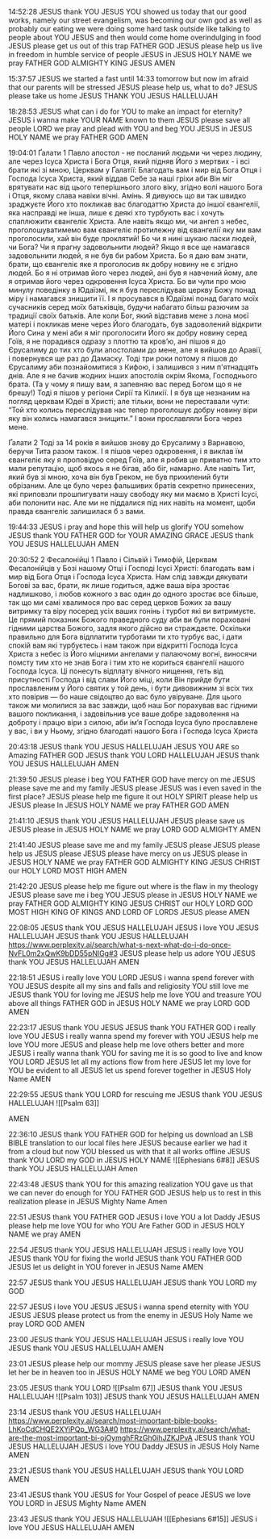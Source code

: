 14:52:28
JESUS thank YOU JESUS
YOU showed us today that our good works, namely our street evangelism, was becoming our own god
as well as probably our eating
we were doing some hard task outside like talking to people about YOU JESUS and then would come home overindulging in food
JESUS please get us out of this trap FATHER GOD
JESUS please help us live in freedom in humble service of people JESUS
in JESUS HOLY NAME we pray FATHER GOD ALMIGHTY KING JESUS
AMEN

15:37:57
JESUS we started a fast until 14:33 tomorrow but now im afraid that our parents will be stressed
JESUS please help us, what to do?
JESUS please take us home
JESUS THANK YOU JESUS HALLELUJAH

18:28:53
JESUS what can i do for YOU to make an impact for eternity? JESUS i wanna make YOUR NAME known to them
JESUS please save all people LORD we pray and plead with YOU and beg YOU JESUS
in JESUS HOLY NAME we pray FATHER GOD 
AMEN

19:04:01
Ґалати 1
Павло апостол - не посланий людьми чи через людину, але через Ісуса Христа і Бога Отця, який підняв Його з мертвих - і всі брати які зі мною,
Церквам у Ґалатії:
Благодать вам і мир від Бога Отця і Господа Ісуса Христа, який віддав Себе за наші гріхи аби Він міг врятувати нас від цього теперішнього злого віку, згідно волі нашого Бога і Отця, якому слава навіки вічні. Амінь.
Я дивуюсь що ви так швидко зраджуєте Його хто покликав вас благодаттю Христа до іншої євангелії, яка насправді не інша, лише є деякі хто турбують вас і хочуть спаплюжити євангеліє Христа. Але навіть якщо ми, чи ангел з небес, проголошуватимемо вам євангеліє протилежну від євангелії яку ми вам проголосили, хай він буде проклятий! 
Бо чи я нині шукаю ласки людей, чи Бога? Чи я прагну задовольнити людей? Якщо я все ще намагався задовольнити людей, я не був би рабом Христа. 
Бо я даю вам знати, брати, що євангеліє яке я проголосив як добру новину не є згідно людей. Бо я ні отримав його через людей, ані був я навчений йому, але я отримав його через одкровення Ісуса Христа.
Бо ви чули про мою минулу поведінку в Юдаїзмі, як я був переслідував церкву Божу понад міру і намагався знищити її. І я просувався в Юдаїзмі понад багато моїх сучасників серед моїх батьківців, будучи набагато більш разючим за традиції своїх батьків. Але коли Бог, який відставив мене з лона моєї матері і покликав мене через Його благодать, був задоволений відкрити Його Сина у мені аби я міг проголосити Його як добру новину серед Гоїв, я не порадився одразу з плоттю та кров’ю, ані пішов я до Єрусалиму до тих хто були апостолами до мене, але я вийшов до Аравії, і повернувся ще раз до Дамаску.
Тоді три роки потому я пішов до Єрусалиму аби познайомитися з Кифою, і залишився з ним п'ятнадцять днів. Але я не бачив жодних інших апостолів окрім Якома, Господнього брата. (Та у чому я пишу вам, я запевняю вас перед Богом що я не брешу!) Тоді я пішов у регіони Сирії та Кіликії. І я був ще незнаним на погляд церквам Юдеї в Христі; але тільки, вони не переставали чути: “Той хто колись переслідував нас тепер проголошує добру новину віри яку він колись намагався знищити.” І вони прославляли Бога через мене. 

Ґалати 2
Тоді за 14 років я вийшов знову до Єрусалиму з Варнавою, беручи Тита разом також. І я пішов через одкровення, і я виклав їм євангеліє яку я проповідую серед Гоїв, але я робив це приватно тим хто мали репутацію, щоб якось я не бігав, або біг, намарно. Але навіть Тит, який був зі мною, хоча він був Греком, не був прихилений бути обрізаним. Але це було через фальшивих братів секретно принесених, які приповзли прошпигувати нашу свободу яку ми маємо в Христі Ісусі, аби полонити нас. Але ми не піддалися під них навіть на момент, щоби правда євангеліє залишилася б з вами.

19:44:33
JESUS i pray and hope this will help us glorify YOU somehow 
JESUS thank YOU FATHER GOD for YOUR AMAZING GRACE 
JESUS thank YOU JESUS HALLELUJAH 
AMEN

20:30:52
2 Фесалонійці 1
Павло і Сільвій і Тимофій, 
Церквам Фесалонійців у Бозі нашому Отці і Господі Ісусі Христі: благодать вам і мир від Бога Отця і Господа Ісуса Христа.
Нам слід завжди дякувати Богові за вас, брати, як лише годиться, адже ваша віра зростає надлишково, і любов кожного з вас один до одного зростає все більше, так що ми самі хвалимося про вас серед церков Божих за вашу витримку та віру посеред усіх ваших гонінь і турбот які ви витримуєте. Це прямий показник Божого праведного суду аби ви були пораховані гідними царства Божого, задля якого дійсно ви страждаєте. Оскільки правильно для Бога відплатити турботами ти хто турбує вас, і дати спокій вам які турбуєтесь і нам також при відкритті Господа Ісуса Христа з небес із Його міцними ангелами у палаючому вогні, виносячи помсту тим хто не знав Бога і тим хто не кориться євангелії нашого Господа Ісуса. Ці понесуть відплату вічного нищення, геть від присутності Господа і від слави Його міці, коли Він прийде бути прославленим у Його святих у той день, і бути дивовижним зі всіх тих хто повірив — бо наше свідоцтво до вас було увіруване. Для цього також ми молилися за вас завжди, щоб наш Бог порахував вас гідними вашого покликання, і задовільнив усе ваше добре задоволення на доброту і працю віри з силою, аби ім’я Господа Ісуса було прославлене у вас, і ви у Ньому, згідно благодаті нашого Бога і Господа Ісуса Христа 

20:43:18
JESUS thank YOU JESUS HALLELUJAH 
JESUS YOU ARE so Amazing FATHER GOD 
JESUS thank YOU LORD HALLELUJAH 
JESUS thank YOU JESUS HALLELUJAH 
AMEN 

21:39:50
JESUS please i beg YOU FATHER GOD have mercy on me
JESUS please save me and my family JESUS please 
JESUS was i even saved in the first place? 
JESUS please help me figure it out
HOLY SPIRIT please help us JESUS please 
In JESUS HOLY NAME we pray FATHER GOD 
AMEN

21:41:10
JESUS thank YOU JESUS HALLELUJAH 
JESUS please save us JESUS please 
in JESUS HOLY NAME we pray LORD GOD ALMIGHTY 
AMEN

21:41:40
JESUS please save me and my family JESUS please 
JESUS please help us JESUS please 
JESUS please have mercy on us JESUS please 
in JESUS HOLY NAME we pray FATHER GOD ALMIGHTY KING JESUS CHRIST our HOLY LORD MOST HIGH 
AMEN

21:42:20
JESUS please help me figure out where is the flaw in my theology 
JESUS please save me i beg YOU JESUS please
in JESUS HOLY NAME we pray FATHER GOD ALMIGHTY KING JESUS CHRIST our HOLY LORD GOD MOST HIGH KING OF KINGS AND LORD OF LORDS 
JESUS please 
AMEN

22:08:05
JESUS thank YOU JESUS HALLELUJAH 
JESUS i love YOU JESUS HALLELUJAH 
JESUS thank YOU JESUS HALLELUJAH 
https://www.perplexity.ai/search/what-s-next-what-do-i-do-once-NvFL0m2xQwK9bDD55pNlGg#3
JESUS please help us adore YOU 
JESUS thank YOU JESUS HALLELUJAH 
AMEN

22:18:51
JESUS i really love YOU LORD 
JESUS i wanna spend forever with YOU 
JESUS despite all my sins and falls and religiosity YOU still love me
JESUS thank YOU for loving me
JESUS help me love YOU and treasure YOU above all things FATHER GOD 
in JESUS HOLY NAME we pray LORD GOD 
AMEN

22:23:17
JESUS thank YOU JESUS 
JESUS thank YOU FATHER GOD
i really love YOU JESUS 
i really wanna spend my forever with YOU JESUS 
help me love YOU more JESUS and please help me love others better and more
JESUS i really wanna thank YOU for saving me
it is so good to live and know YOU LORD 
JESUS let all my actions flow from here
JESUS let my love for YOU be evident to all 
JESUS let us spend forever together
in JESUS Holy Name 
AMEN

22:29:55
JESUS thank YOU LORD for rescuing me 
JESUS thank YOU JESUS HALLELUJAH 
![[Psalm 63]]

AMEN 

22:36:10
JESUS thank YOU FATHER GOD for helping us download an LSB BIBLE translation to our local files here
JESUS because earlier we had it from a cloud 
but now YOU blessed us with that it all works offline
JESUS thank YOU LORD my GOD
in JESUS HOLY NAME 
![[Ephesians 6#8]]
JESUS thank YOU JESUS HALLELUJAH 
Amen

22:43:48
JESUS thank YOU for this amazing realization YOU gave us that we can never do enough for YOU FATHER GOD 
JESUS help us to rest in this realization please 
in JESUS Mighty Name 
Amen 

22:51
JESUS thank YOU FATHER GOD 
JESUS i love YOU a lot Daddy JESUS 
please help me love YOU for who YOU Are Father GOD 
in JESUS HOLY NAME we pray 
AMEN

22:54
JESUS thank YOU JESUS HALLELUJAH 
JESUS i really love YOU 
JESUS thank YOU for fixing the world 
JESUS thank YOU FATHER GOD 
JESUS let us delight in YOU forever
in JESUS Name 
AMEN

22:57 
JESUS thank YOU JESUS HALLELUJAH 
JESUS thank YOU LORD my GOD 

22:57
JESUS i love YOU JESUS 
JESUS i wanna spend eternity with YOU JESUS 
JESUS please protect us from the enemy
in JESUS Holy Name we pray LORD GOD 
AMEN

23:00
JESUS thank YOU JESUS HALLELUJAH 
JESUS i really love YOU JESUS 
thank YOU JESUS HALLELUJAH 
AMEN

23:01
JESUS please help our mommy
JESUS please save her please JESUS let her be in heaven too 
in JESUS HOLY NAME we beg YOU LORD 
AMEN

23:05
JESUS thank YOU LORD 
![[Psalm 67]]
JESUS thank YOU JESUS HALLELUJAH 
![[Psalm 103]]
JESUS thank YOU JESUS HALLELUJAH 
AMEN

23:14
JESUS thank YOU JESUS HALLELUJAH 
https://www.perplexity.ai/search/most-important-bible-books-LhKoCdCHQE2XYiPQp_WG3A#0
https://www.perplexity.ai/search/what-are-the-most-important-bi-ojOymghFRzGh0ihJZKJPvA
JESUS thank YOU JESUS HALLELUJAH 
JESUS i love YOU Daddy JESUS 
in JESUS Holy Name 
AMEN

23:21
JESUS thank YOU JESUS HALLELUJAH 
JESUS thank YOU LORD 
AMEN

23:41
JESUS thank YOU JESUS for Your Gospel of peace
JESUS we love YOU LORD 
in JESUS Mighty Name 
AMEN

23:43
JESUS thank YOU JESUS HALLELUJAH 
![[Ephesians 6#15]]
JESUS i love YOU JESUS HALLELUJAH 
AMEN


